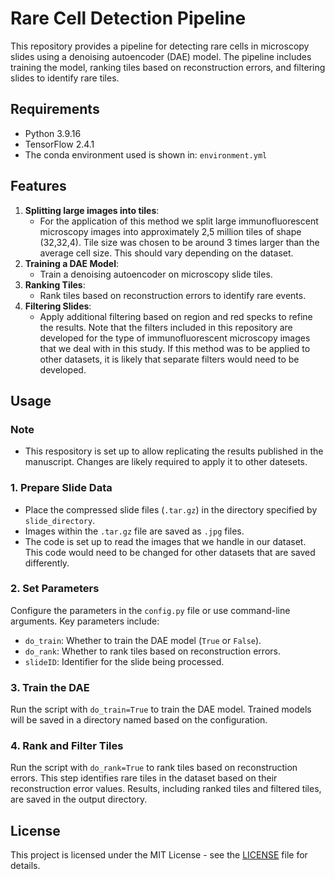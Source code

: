 # Rare Cell Detection Pipeline

This repository provides a pipeline for detecting rare cells in microscopy slides using a denoising autoencoder (DAE) model. The pipeline includes training the model, ranking tiles based on reconstruction errors, and filtering slides to identify rare tiles.

## Requirements

- Python 3.9.16
- TensorFlow 2.4.1
- The conda environment used is shown in: `environment.yml`

## Features

1. **Splitting large images into tiles**:
   - For the application of this method we split large immunofluorescent microscopy images into approximately 2,5 million tiles of shape (32,32,4). Tile size was chosen to be around 3 times larger than the average cell size. This should vary depending on the dataset.
2. **Training a DAE Model**: 
   - Train a denoising autoencoder on microscopy slide tiles.
3. **Ranking Tiles**:
   - Rank tiles based on reconstruction errors to identify rare events.
4. **Filtering Slides**:
   - Apply additional filtering based on region and red specks to refine the results. Note that the filters included in this repository are developed for the type of immunofluorescent microscopy images that we deal with in this study. If this method was to be applied to other datasets, it is likely that separate filters would need to be developed.

## Usage

### Note

- This respository is set up to allow replicating the results published in the manuscript. Changes are likely required to apply it to other datesets.

### 1. Prepare Slide Data
- Place the compressed slide files (`.tar.gz`) in the directory specified by `slide_directory`.
- Images within the `.tar.gz` file are saved as `.jpg` files. 
- The code is set up to read the images that we handle in our dataset. This code would need to be changed for other datasets that are saved differently.

### 2. Set Parameters
Configure the parameters in the `config.py` file or use command-line arguments. Key parameters include:
- `do_train`: Whether to train the DAE model (`True` or `False`).
- `do_rank`: Whether to rank tiles based on reconstruction errors.
- `slideID`: Identifier for the slide being processed.

### 3. Train the DAE
Run the script with `do_train=True` to train the DAE model. Trained models will be saved in a directory named based on the configuration.


### 4. Rank and Filter Tiles
Run the script with `do_rank=True` to rank tiles based on reconstruction errors. This step identifies rare tiles in the dataset based on their reconstruction error values. Results, including ranked tiles and filtered tiles, are saved in the output directory.

## License

This project is licensed under the MIT License - see the [LICENSE](LICENSE) file for details.


